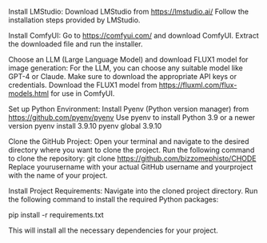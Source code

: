 Install LMStudio:
Download LMStudio from https://lmstudio.ai/
Follow the installation steps provided by LMStudio.

Install ComfyUI:
Go to https://comfyui.com/ and download ComfyUI.
Extract the downloaded file and run the installer.

Choose an LLM (Large Language Model) and download FLUX1 model for image generation:
For the LLM, you can choose any suitable model like GPT-4 or Claude. Make sure to download the appropriate API keys or credentials.
Download the FLUX1 model from https://fluxml.com/flux-models.html for use in ComfyUI.

Set up Python Environment:
Install Pyenv (Python version manager) from https://github.com/pyenv/pyenv
Use pyenv to install Python 3.9 or a newer version
pyenv install 3.9.10
pyenv global 3.9.10

Clone the GitHub Project:
Open your terminal and navigate to the desired directory where you want to clone the project.
Run the following command to clone the repository:
git clone https://github.com/bizzomephisto/CHODE
Replace yourusername with your actual GitHub username and yourproject with the name of your project.

Install Project Requirements:
Navigate into the cloned project directory.
Run the following command to install the required Python packages:

pip install -r requirements.txt

This will install all the necessary dependencies for your project.
